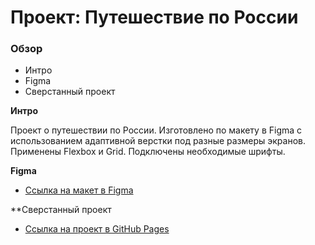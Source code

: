 # Проект: Путешествие по России

### Обзор
* Интро
* Figma
* Сверстанный проект

**Интро**

Проект о путешествии по России. Изготовлено по макету в Figma с использованием адаптивной верстки под разные размеры экранов. Применены Flexbox и Grid. Подключены необходимые шрифты.

**Figma**

* [Ссылка на макет в Figma](https://www.figma.com/file/5S2WSbEFL6awjVWJ0NWL8Q/Sprint-3_-Russia-_-desktop-mobile?node-id=28503%3A0)

**Сверстанный проект

* [Ссылка на проект в GitHub Pages](https://d-ogarkov.github.io/russian-travel/)
